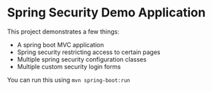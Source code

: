# Spring Security Demo Application

This project demonstrates a few things:

* A spring boot MVC application
* Spring security restricting access to certain pages
* Multiple spring security configuration classes
* Multiple custom security login forms

You can run this using `mvn spring-boot:run`